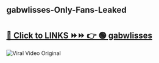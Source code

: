 
 ## gabwlisses-Only-Fans-Leaked

# <h2><a href="https://clipsfans.com/gabwlisses&ref=git">🔗 Click to LINKS ⏩⏩ 👉 🟢 gabwlisses </a></h2>

<a href="https://clipsfans.com/gabwlisses&ref=git" rel="nofollow" data-target="animated-image.originalLink"><img src="https://i.ibb.co.com/xMMVF88/686577567.gif" alt="Viral Video Original" style="max-width: 100%; display: inline-block;" data-target="animated-image.originalImage"></a>
